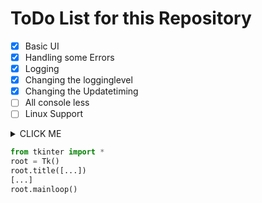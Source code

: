 # ToDo List for this Repository

- [x] Basic UI
- [x] Handling some Errors
- [x] Logging
- [x] Changing the logginglevel
- [x] Changing the Updatetiming
- [ ] All console less
- [ ] Linux Support

<details><summary>CLICK ME</summary>

#### We can hide anything, even code!

</details>        

```python
from tkinter import *
root = Tk()
root.title([...])
[...]
root.mainloop()
```
